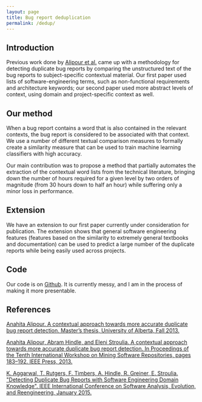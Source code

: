 ```yaml
---
layout: page
title: Bug report deduplication
permalink: /dedup/
---
```


## Introduction

Previous work done by [Alipour et al.](http://softwareprocess.es/a/bugdedup.pdf)
came up with a methodology for detecting duplicate bug reports by comparing the
unstructured text of the bug reports to subject-specific contextual
material. Our first paper used lists of software-engineering terms, such as
non-functional requirements and architecture keywords; our second paper used
more abstract levels of context, using domain and project-specific context as
well.

## Our method

When a bug report contains a word that is also contained in
the relevant contexts, the bug report is considered to be associated with that
context. We use a number of different textual comparison measures to formally
create a similarity measure that can be used to train machine learning
classifiers with high accuracy.

Our main contribution was to propose a method that partially automates the
extraction of the contextual word lists from the technical literature, bringing
down the number of hours required for a given level by two orders of magnitude
(from 30 hours down to half an hour) while suffering only a minor loss in
performance.

## Extension

We have an extension to our first paper currently under consideration for
publication. The extension shows that general software engineering features
(features based on the similarity to extremely general textbooks and
documentation) can be used to predict a large number of the duplicate reports
while being easily used across projects.

## Code

Our code is on [Github](https://github.com/timbers/dedup). It is currently
messy, and I am in the process of making it more presentable.

## References

[Anahita Alipour. A contextual approach towards more accurate duplicate bug report detection. Master’s thesis, University of Alberta, Fall 2013.](http://webdocs.cs.ualberta.ca/~hindle1/2014/anahita-alipour-thesis.pdf)

[Anahita Alipour, Abram Hindle, and Eleni Stroulia. A contextual approach towards more accurate duplicate bug report detection. In Proceedings of the Tenth International Workshop on Mining Software Repositories, pages 183–192. IEEE Press, 2013.](http://softwareprocess.es/a/bugdedup.pdf)

[K. Aggarwal, T. Rutgers, F. Timbers, A. Hindle, R. Greiner, E. Stroulia. "Detecting Duplicate Bug Reports with Software Engineering Domain Knowledge". IEEE International Conference on Software Analysis, Evolution, and Reengineering, January 2015.](http://softwareprocess.es/pubs/aggarwal2015SANER-dedup.pdf)
